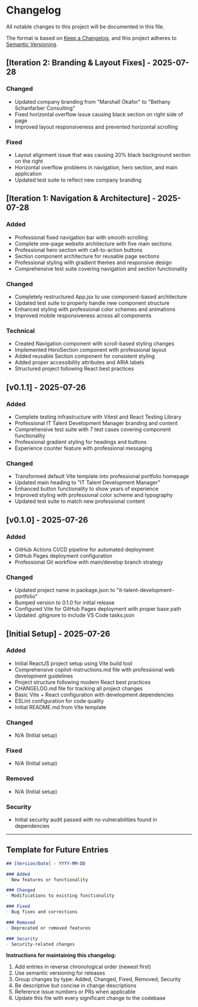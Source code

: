 # Changelog

All notable changes to this project will be documented in this file.

The format is based on [Keep a Changelog](https://keepachangelog.com/en/1.0.0/),
and this project adheres to [Semantic Versioning](https://semver.org/spec/v2.0.0.html).

## [Iteration 2: Branding & Layout Fixes] - 2025-07-28

### Changed
- Updated company branding from "Marshall Okafor" to "Bethany Schanfarber Consulting"
- Fixed horizontal overflow issue causing black section on right side of page
- Improved layout responsiveness and prevented horizontal scrolling

### Fixed
- Layout alignment issue that was causing 20% black background section on the right
- Horizontal overflow problems in navigation, hero section, and main application
- Updated test suite to reflect new company branding

## [Iteration 1: Navigation & Architecture] - 2025-07-28

### Added
- Professional fixed navigation bar with smooth scrolling
- Complete one-page website architecture with five main sections
- Professional hero section with call-to-action buttons
- Section component architecture for reusable page sections
- Professional styling with gradient themes and responsive design
- Comprehensive test suite covering navigation and section functionality

### Changed
- Completely restructured App.jsx to use component-based architecture
- Updated test suite to properly handle new component structure
- Enhanced styling with professional color schemes and animations
- Improved mobile responsiveness across all components

### Technical
- Created Navigation component with scroll-based styling changes
- Implemented HeroSection component with professional layout
- Added reusable Section component for consistent styling
- Added proper accessibility attributes and ARIA labels
- Structured project following React best practices

## [v0.1.1] - 2025-07-26

### Added
- Complete testing infrastructure with Vitest and React Testing Library
- Professional IT Talent Development Manager branding and content
- Comprehensive test suite with 7 test cases covering component functionality
- Professional gradient styling for headings and buttons
- Experience counter feature with professional messaging

### Changed
- Transformed default Vite template into professional portfolio homepage
- Updated main heading to "IT Talent Development Manager"
- Enhanced button functionality to show years of experience
- Improved styling with professional color scheme and typography
- Updated test suite to match new professional content

## [v0.1.0] - 2025-07-26

### Added
- GitHub Actions CI/CD pipeline for automated deployment
- GitHub Pages deployment configuration
- Professional Git workflow with main/develop branch strategy

### Changed
- Updated project name in package.json to "it-talent-development-portfolio"
- Bumped version to 0.1.0 for initial release
- Configured Vite for GitHub Pages deployment with proper base path
- Updated .gitignore to include VS Code tasks.json

## [Initial Setup] - 2025-07-26

### Added
- Initial ReactJS project setup using Vite build tool
- Comprehensive copilot-instructions.md file with professional web development guidelines
- Project structure following modern React best practices
- CHANGELOG.md file for tracking all project changes
- Basic Vite + React configuration with development dependencies
- ESLint configuration for code quality
- Initial README.md from Vite template

### Changed
- N/A (Initial setup)

### Fixed
- N/A (Initial setup)

### Removed
- N/A (Initial setup)

### Security
- Initial security audit passed with no vulnerabilities found in dependencies

---

## Template for Future Entries

```markdown
## [Version/Date] - YYYY-MM-DD

### Added
- New features or functionality

### Changed
- Modifications to existing functionality

### Fixed
- Bug fixes and corrections

### Removed
- Deprecated or removed features

### Security
- Security-related changes
```

**Instructions for maintaining this changelog:**
1. Add entries in reverse chronological order (newest first)
2. Use semantic versioning for releases
3. Group changes by type: Added, Changed, Fixed, Removed, Security
4. Be descriptive but concise in change descriptions
5. Reference issue numbers or PRs when applicable
6. Update this file with every significant change to the codebase

